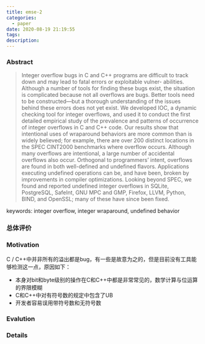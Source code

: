 ```yaml
---
title: emse-2
categories:
  - paper
date: 2020-08-19 21:19:55
tags:
description:
---
```


### Abstract
> Integer overflow bugs in C and C++ programs are difficult to track down and may lead to fatal errors or exploitable vulner-
abilities. Although a number of tools for finding these bugs exist, the situation is complicated because not all overflows are
bugs. Better tools need to be constructed—but a thorough understanding of the issues behind these errors does not yet exist.
We developed IOC, a dynamic checking tool for integer overflows, and used it to conduct the first detailed empirical study
of the prevalence and patterns of occurrence of integer overflows in C and C++ code. Our results show that intentional uses
of wraparound behaviors are more common than is widely believed; for example, there are over 200 distinct locations in the
SPEC CINT2000 benchmarks where overflow occurs. Although many overflows are intentional, a large number of accidental
overflows also occur. Orthogonal to programmers’ intent, overflows are found in both well-defined and undefined flavors.
Applications executing undefined operations can be, and have been, broken by improvements in compiler optimizations.
Looking beyond SPEC, we found and reported undefined integer overflows in SQLite, PostgreSQL, SafeInt, GNU MPC and
GMP, Firefox, LLVM, Python, BIND, and OpenSSL; many of these have since been fixed.

keywords: integer overflow, integer wraparound, undefined behavior



### 总体评价

### Motivation
C / C++中并非所有的溢出都是bug，有一些是故意为之的，但是目前没有工具能够检测这一点，原因如下：
  - 本身对bit和byte级别的操作在C和C++中都是非常常见的，数学计算与位运算的界限模糊
  - C和C++中对有符号数的规定中包含了UB
  - 开发者容易误用带符号数和无符号数

### Evalution

### Details